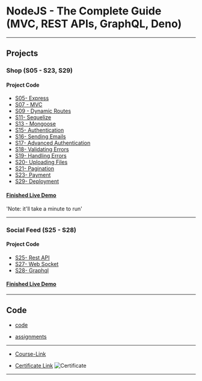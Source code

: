 # NodeJS - The Complete Guide (MVC, REST APIs, GraphQL, Deno)

---

## Projects

### Shop (S05 - S23, S29)

#### Project Code

- [S05- Express]()
- [S07 - MVC]()
- [S09 - Dynamic Routes]()
- [S11- Sequelize]()
- [S13 - Mongoose]()
- [S15- Authentication]()
- [S16- Sending Emails]()
- [S17- Advanced Authentication]()
- [S18- Validating Errors]()
- [S19- Handling Errors]()
- [S20- Uploading Files ]()
- [S21- Pagination]()
- [S23- Payment]()
- [S29- Deployment]()

#### [Finished Live Demo]() 
'Note: it'll take a minute to run'

---

### Social Feed (S25 - S28)

#### Project Code

- [S25- Rest API]()
- [S27- Web Socket]()
- [S28- Graphql]()

#### [Finished Live Demo]()

---

## Code

- [code]()

- [assignments]()

---

- [Course-Link](https://www.udemy.com/course/nodejs-the-complete-guide/)<br>

- [Certificate Link]()
  ![Certificate]()

---
